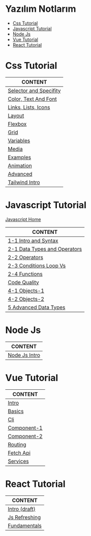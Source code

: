 <h1>Yazılım Notlarım</h1>

- [Css Tutorial](#css-tutorial)
- [Javascript Tutorial](#javascript-tutorial)
- [Node Js](#node-js)
- [Vue Tutorial](#vue-tutorial)
- [React Tutorial](#react-tutorial)


# Css Tutorial

CONTENT |
--- |
[Selector and Specifity](./web-css/css-intro-01-Selector-Specifity.md) |
[Color, Text And Font](./web-css/css-intro-02-Color-Text-Font.md) |
[Links, Lists, Icons](./web-css/css-intro-03-Links-Lists-Icons.md) |
[Layout](./web-css/css-intro-05-Layout.md) |
[Flexbox](./web-css/css-intro-06-Flexbox.md) |
[Grid](./web-css/css-intro-07-Grid.md) |
[Variables](./web-css/css-intro-08-Variables.md) |
[Media](./web-css/css-intro-09-media.md) |
[Examples](./web-css/css-intro-10-Examples.md) |
[Animation](./web-css/css-intro-11-Animation.md) |
[Advanced](./web-css/css-intro-12-Advanced.md) |
[Tailwind Intro](./web-css/css-tailwind-intro.md) |

# Javascript Tutorial

[Javascript Home](./web-javascript/README.md)

CONTENT |
--- |
[1-1 Intro and Syntax](./web-javascript/js-intro-1-1-intro-and-syntax.md) |
[2-1 Data Types and Operators](./web-javascript/js-intro-2-1-data-types.md) |
[2-2 Operators](./web-javascript/js-intro-2-2-operators.md) |
[2-3 Conditions Loop Vs](./web-javascript/js-intro-2-3-if-and-loops.md) |
[2-4 Functions](./web-javascript/js-intro-2-js-intro-2-js-intro-2-4-functions.md) |
[Code Quality](./web-javascript/js-intro-3-code-quality.md) |
[4-1 Objects-1](./web-javascript/js-intro-4-objects-1.md) |
[4-2 Objects-2](./web-javascript/js-intro-4-objects-2.md) |
[5 Advanced Data Types](./web-javascript/js-intro-5-advanced-data-types.md) |

# Node Js

CONTENT |
--- |
[Node Js Intro](./web-javascript/node-js-intro.md) |


# Vue Tutorial

CONTENT |
--- |
[Intro](./vue/js-vue-1-1-intro.md) |
[Basics](./vue/js-vue-1-2-basics.md) |
[Cli](./vue/js-vue-2-cli.md) |
[Component-1](./vue/js-vue-3-component-1.md) |
[Component-2](./vue/js-vue-3-component-2.md) |
[Routing](./vue/js-vue-5-Routing.md) |
[Fetch Api](./vue/js-vue-6-Fetch-Api.md) |
[Services](./vue/js-vue-7-Services.md) |


# React Tutorial

CONTENT |
--- |
[Intro (draft)](./react/react-1-Intro.md) |
[Js Refreshing](./react/react-2-Js-Refreshing.md) |
[Fundamentals](./react/react-3-Fundamentals.md) |